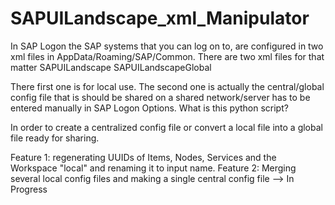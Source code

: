 # SAPUILandscape_xml_Manipulator

In SAP Logon the SAP systems that you can log on to, are configured in two xml files in AppData/Roaming/SAP/Common. 
There are two xml files for that matter
SAPUILandscape
SAPUILandscapeGlobal

There first one is for local use. The second one is actually the central/global config file that is should be shared on a shared network/server has to be entered manually in SAP Logon Options.
What is this python script?

In order to create a centralized config file or convert a local file into a global file ready for sharing.

Feature 1: regenerating UUIDs of Items, Nodes, Services and the Workspace "local" and renaming it to input name. 
Feature 2: Merging several local config files and making a single central config file --> In Progress
